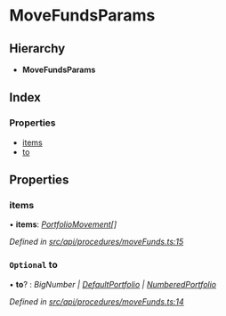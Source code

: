 # MoveFundsParams

## Hierarchy

* **MoveFundsParams**

## Index

### Properties

* [items](movefundsparams.md#items)
* [to](movefundsparams.md#optional-to)

## Properties

### items

• **items**: [_PortfolioMovement_](portfoliomovement.md)_\[\]_

_Defined in_ [_src/api/procedures/moveFunds.ts:15_](https://github.com/PolymathNetwork/polymesh-sdk/blob/a0872cf4/src/api/procedures/moveFunds.ts#L15)

### `Optional` to

• **to**? : _BigNumber \|_ [_DefaultPortfolio_](../classes/defaultportfolio.md) _\|_ [_NumberedPortfolio_](../classes/numberedportfolio.md)

_Defined in_ [_src/api/procedures/moveFunds.ts:14_](https://github.com/PolymathNetwork/polymesh-sdk/blob/a0872cf4/src/api/procedures/moveFunds.ts#L14)

